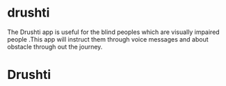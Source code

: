# drushti

The Drushti  app is useful for the blind peoples which are visually impaired people .This app will instruct them through voice messages and about obstacle through out the journey.

# Drushti
